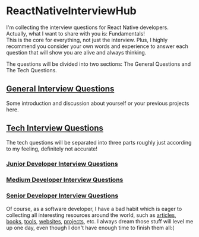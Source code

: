 # ReactNativeInterviewHub
I'm collecting the interview questions for React Native developers.<br>
Actually, what I want to share with you is: Fundamentals!<br>
This is the core for everything, not just the interview. Plus, I highly recommend you consider your own words and experience to answer each question that will show you are alive and always thinking.

The questions will be divided into two sections: The General Questions and The Tech Questions.

## [General Interview Questions](GeneralQuestions/GENERALQUESTIONS.md)
Some introduction and discussion about yourself or your previous projects here.

## [Tech Interview Questions](TechQuestions/TECHQUESTIONS.md)
The tech questions will be separated into three parts roughly just according to my feeling, definitely not accurate!

### [Junior Developer Interview Questions](TechQuestions/JuniorDeveloperInterviewQuestions.md)
### [Medium Developer Interview Questions](TechQuestions/MediumDeveloperInterviewQuestions.md)
### [Senior Developer Interview Questions](TechQuestions/SeniorDeveloperInterviewQuestions.md)

Of course, as a software developer, I have a bad habit which is eager to collecting all interesting resources around the world, such as [articles](Collections/InterestingArticlesList.md), [books](Collections/InterestingBooksList.md), [tools](Collections/InterestingToolsList.md), [websites](Collections/InterestingWebsitesList.md), [projects](Collections/InterestingProjectsList.md), etc. I always dream those stuff will level me up one day, even though I don't have enough time to finish them all:(